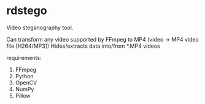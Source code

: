 # rdstego
Video steganography tool.

Can transform any video supported by FFmpeg to MP4 (video -> MP4 video file [H264/MP3])
Hides/extracts data into/from *.MP4 videos

requirements:
1. FFmpeg
2. Python
3. OpenCV
4. NumPy
5. Pillow
